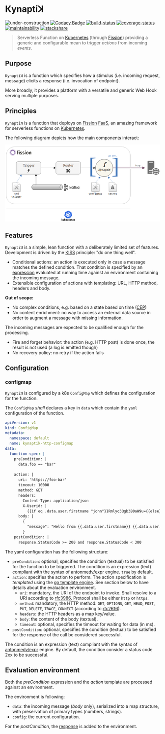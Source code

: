 # Кynaptiꓘ

![under-construction](https://img.shields.io/badge/%F0%9F%9A%A7-under%20construction-important)
[![Codacy Badge](https://api.codacy.com/project/badge/Grade/ef38ed828c4c494f83e63cb3f65d0e30)](https://app.codacy.com/app/ccamel/kynaptik?utm_source=github.com&utm_medium=referral&utm_content=ccamel/kynaptik&utm_campaign=Badge_Grade_Dashboard)
[![build-status](https://circleci.com/gh/ccamel/kynaptik/tree/master.svg?style=shield)](https://circleci.com/gh/ccamel/kynaptik/tree/master)
[![coverage-status](https://coveralls.io/repos/github/ccamel/kynaptik/badge.svg?branch=master&kill_cache=1)](https://coveralls.io/github/ccamel/kynaptik?branch=master)
[![maintainability](https://api.codeclimate.com/v1/badges/bb38e3df1b0591b4d1ef/maintainability)](https://codeclimate.com/github/ccamel/kynaptik/maintainability)
[![stackshare](http://img.shields.io/badge/tech-stack-0690fa.svg?style=flat)](https://stackshare.io/ccamel/kynaptik)

> Serverless Function on [Kubernetes][kubernetes] (through [Fission][fission]) providing a generic and configurable mean to trigger _actions_ from incoming _events_.

## Purpose

`Kynaptiꓘ` is a function which specifies how a stimulus (i.e. incoming request, message) elicits a response (i.e. invocation of endpoint).

More broadly, it provides a platform with a versatile and generic Web Hook serving multiple purposes.

## Principles

`Kynaptiꓘ` is a function that deploys on [Fission][fission] [FaaS](https://en.wikipedia.org/wiki/Function_as_a_service), an amazing framework for serverless functions on [Kubernetes][kubernetes].

The following diagram depicts how the main components interact:

![overview](doc/kynaptik-overview.png)

## Features

`Kynaptiꓘ` is a simple, lean function with a deliberately limited set of features. Development is driven by the [KISS](https://en.wikipedia.org/wiki/KISS_principle) principle:
"do one thing well".

  - Conditional actions: an action is executed only in case a message matches the defined condition. That condition is specified by an [expression](https://github.com/antonmedv/expr) evaluated
at running time against an environment containing the incoming message.
  - Extensible configuration of actions with templating: URL, HTTP method, headers and body.

__Out of scope:__

  - No complex conditions, e.g. based on a state based on time ([CEP](https://en.wikipedia.org/wiki/Complex_event_processing))
  - No content enrichment: no way to access an external data source in order to augment a message with missing information.

The incoming messages are expected to be qualified enough for the processing.

  - Fire and forget behavior: the action (e.g. HTTP post) is done once, the result is not used (a log is emitted though)
  - No recovery policy: no retry if the action fails

## Configuration

### configmap

`Kynaptiꓘ` is configured by a k8s `ConfigMap` which defines the configuration for the function.

The `ConfigMap` _shall_ declares a key in `data` which contain the `yaml` configuration of the function.

```yaml
apiVersion: v1
kind: ConfigMap
metadata:
  namespace: default
  name: kynaptik-http-configmap
data:
  function-spec: |
    preCondition: |
      data.foo == "bar"

    action: |
      uri: 'https://foo-bar'      
      timeout: 10000
      method: GET
      headers:
        Content-Type: application/json
        X-Userid: |
          {{if eq .data.user.firstname "john"}}Rmlyc3Qgb3B0aW9u={{else}}U2Vjb25kIG9wdGlvbg=={{end}}
      body: |
        {
          "message": "Hello from {{.data.user.firstname}} {{.data.user.lastname}}"
        }
    postCondition: |
      response.StatusCode >= 200 and response.StatusCode < 300
```

The yaml configuration has the following structure:

  - `preCondition`: optional, specifies the condition (textual) to be satisfied for the function to be triggered. The condition is an expression 
  (text) compliant with the syntax of [antonmedv/expr](https://github.com/antonmedv/expr/blob/master/docs/Language-Definition.md) engine. `true` by default.
  - `action`: specifies the action to perform. The action specification is _templated_ using the [go template engine](https://golang.org/pkg/text/template/).
  See section below to have details about the evaluation environment.
    - `uri`: mandatory, the URI of the endpoint to invoke. Shall resolve to a URI according to [rfc3986](https://www.ietf.org/rfc/rfc3986.txt).
    Protocol shall be either `http` or `https`.
    - `method`: mandatory, the HTTP method: `GET`, `OPTIONS`, `GET`, `HEAD`, `POST`, `PUT`, `DELETE`, `TRACE`, `CONNECT` (according to [rfc2616](https://www.ietf.org/rfc/rfc2616.txt)).
    - `headers`: the HTTP headers as a map key/value.
    - `body`: the content of the body (textual).
    - `timeout`: optional, specifies the timeout for waiting for data (in ms).
  - `postCondition`: optional, specifies the condition (textual) to be satisfied for the response of the call be considered successful.

The condition is an expression (text) compliant with the syntax of [antonmedv/expr](https://github.com/antonmedv/expr/blob/master/docs/Language-Definition.md) engine.
By default, the condition consider a status code 2xx to be successful.

## Evaluation environment

Both the _preCondition_ expression and the _action_ template are processed against an environment.

The environment is following:

  - `data`: the incoming message (_body_ only), serialized into a map structure, with preservation of primary types (numbers, strings).
  - `config`: the current configuration.

For the _postCondition_, the [response](https://golang.org/pkg/net/http/#Response) is added to the environment. 

[kubernetes]: https://kubernetes.io/
[fission]: https://fission.io/

